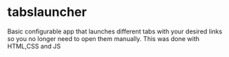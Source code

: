 # tabslauncher
Basic configurable app that launches different tabs with your desired links so you no longer need to open them manually. This was done with HTML,CSS and JS
